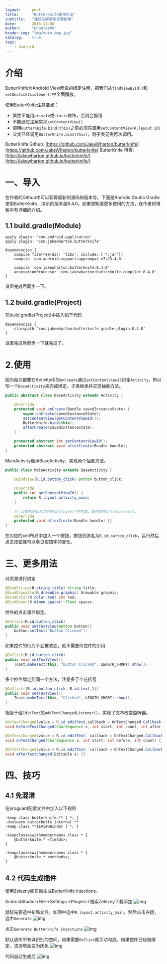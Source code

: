 ```yaml
---
layout:     post
title:      "ButterKnife使用方法"
subtitle:   "通过注解框架合理偷懒"
date:       2016-11-08
author:     "phantomVK"
header-img: "img/main_img.jpg"
catalog:    true
tags:
    - Android
---
```



# 介绍

ButterKnife为Android View而设的绑定注解，把我们从`findViewById()`和`setOnclicktListener()`中全面解放。

使用ButterKnife注意要点：

* 属性不能用`private`或`static`修饰，否则会报错
* 不能通过注解实现`setContentView()`
* 调用`ButterKnife.bind(this)`之前必须先调用`setContentView(R.layout.id)`
* 父类已经调用`ButterKnife.bind(this)`，则子类无需再次调用。

ButterKnife Github: [https://github.com/JakeWharton/butterknife](https://github.com/JakeWharton/butterknife)
ButterKnife 博客: [http://jakewharton.github.io/butterknife/](http://jakewharton.github.io/butterknife/)

# 一、导入

在作者的Github中可以获得最新的源码和版本号。下面是Android Studio Gradle使用ButterKnife，演示的版本是8.4.0。如果想知道更多使用的方法，在作者的博客中有详细的介绍。


## 1.1 build.gradle(Module)


```
apply plugin: 'com.android.application'
apply plugin: 'com.jakewharton.butterknife'

dependencies {
    compile fileTree(dir: 'libs', include: ['*.jar'])
    compile 'com.android.support:appcompat-v7:23.4.0'

    compile 'com.jakewharton:butterknife:8.4.0'
    annotationProcessor 'com.jakewharton:butterknife-compiler:8.4.0'
}
```

设置完成后同步一下。

## 1.2 build.gradle(Project)

在build.gradle(Project)中插入如下代码

```
dependencies {
    classpath 'com.jakewharton:butterknife-gradle-plugin:8.4.0'
}
```

设置完成后同步一下就完成了。

# 2.使用

因为每次都要在Activity中的`onCreate`通过`setContentView()`绑定`Activity`，所以写一个`BaseActivity`来完成绑定，子类继承并实现抽象方法。

```java
public abstract class BaseActivity extends Activity {

    @Override
    protected void onCreate(Bundle savedInstanceState) {
        super.onCreate(savedInstanceState);
        setContentView(getContentViewId());
        ButterKnife.bind(this);
        afterCreate(savedInstanceState);
    }

    protected abstract int getContentViewId();
    protected abstract void afterCreate(Bundle bundle);
}
```


MainActivity继承BaseActivity，实现两个抽象方法。

```java
public class MainActivity extends BaseActivity {

    @BindView(R.id.button_click) Button button_click;
    
    @Override
    public int getContentViewId() {
        return R.layout.activity_main;
    }
    
    // 以前初始化的工作在onCreate()中完成，现在放在afterCreate().
    @Override
    protected void afterCreate(Bundle bundle) {}
}
```

在对应的xml布局中加入一个按钮，按钮资源名为`R.id.button_click`，运行然后点击按钮就可以看见按钮字的变化。

# 三、更多用法

对资源进行绑定

```java
@BindString(R.string.title) String title;
@BindDrawable(R.drawable.graphic) Drawable graphic;
@BindColor(R.color.red) int red;
@BindDimen(R.dimen.spacer) Float spacer;
```

控件的点击事件绑定。

```java
@OnClick(R.id.button_click)
public void setTextView(Button button){
    button.setText("Button Clicked");
}
```

如果控件的行为不会被改变，就不需要传控件的引用

```java
@OnClick(R.id.button_click)
public void setTextView(){
    Toast.makeText(this, "Button Clicked", LENGTH_SHORT).show();  
}
```

多个控件绑定到同一个方法，注意多了个花括号

```java
@OnClick({R.id.button_click, R.id.text_1})
public void setTextView(){
    Toast.makeText(this, "Clicked", LENGTH_SHORT).show();  
}
```

相当于给`EditText`加`addTextChangedListener()`，实现了文本改变监听器。

```java
@OnTextChanged(value = R.id.editText,callback = OnTextChanged.Callback.BEFORE_TEXT_CHANGED)
void beforeTextChanged(CharSequence s, int start, int count, int after) {}

@OnTextChanged(value = R.id.editText, callback = OnTextChanged.Callback.TEXT_CHANGED)
void onTextChanged(CharSequence s, int start, int before, int count) {}

@OnTextChanged(value = R.id.editText, callback = OnTextChanged.Callback.AFTER_TEXT_CHANGED)
void afterTextChanged(Editable s) {}
```

# 四、技巧

## 4.1 免混淆

在proguard配置文件中加入以下规则

```
-keep class butterknife.** { *; }
-dontwarn butterknife.internal.**
-keep class **$$ViewBinder { *; }

-keepclasseswithmembernames class * {
    @butterknife.* <fields>;
}

-keepclasseswithmembernames class * {
    @butterknife.* <methods>;
}
```

## 4.2 代码生成插件

使用Zelezny能自动生成ButterKnife Injections。

AndroidStudio->File->Settings->Plugins->搜索Zelezny下载添加
![img](/img/android/Zelezny/Zelezny.png)

鼠标先要选中布局文件，如图中选中`R.layout.activity_main`，然后点击右键，选中`Generate`
![img](/img/android/Zelezny/zelezny_1.jpg)

点击`Generate Butterknife Injections`
![img](/img/android/Zelezny/zelezny_2.jpg)

默认选中所有课识别的空间，如果需要`OnClick`就手动勾选。如果控件已经被绑定，该选项会变为灰色
![img](/img/android/Zelezny/zelezny_3.jpg)

代码自动生成后
![img](/img/android/Zelezny/zelezny_4.jpg)

